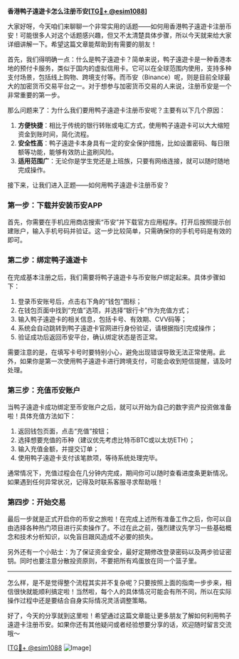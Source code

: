 **香港鸭子遠遊卡怎么注册币安[[TG💪+ @esim1088](https://t.me/s/esim1088)]**

大家好呀，今天咱们来聊聊一个非常实用的话题——如何用香港鸭子遠遊卡注册币安！可能很多人对这个话题感兴趣，但又不太清楚具体步骤，所以今天就来给大家详细讲解一下。希望这篇文章能帮助到有需要的朋友！

首先，我们得明确一点：什么是鸭子遠遊卡？简单来说，鸭子遠遊卡是一种香港本地的预付卡服务，类似于国内的虚拟信用卡。它可以在全球范围内使用，支持多种支付场景，包括线上购物、跨境支付等。而币安（Binance）呢，则是目前全球最大的加密货币交易平台之一。对于想参与加密货币交易的人来说，注册币安是一个非常重要的第一步。

那么问题来了：为什么我们要用鸭子遠遊卡注册币安呢？主要有以下几个原因：

1. **方便快捷**：相比于传统的银行转账或电汇方式，使用鸭子遠遊卡可以大大缩短资金到账时间，简化流程。
2. **安全性高**：鸭子遠遊卡本身具有一定的安全保护措施，比如设置密码、每日限额等功能，能够有效防止盗刷风险。
3. **适用范围广**：无论你是学生党还是上班族，只要有网络连接，就可以随时随地完成操作。

接下来，让我们进入正题——如何用鸭子遠遊卡注册币安？

### 第一步：下载并安装币安APP

首先，你需要在手机应用商店搜索“币安”并下载官方应用程序。打开后按照提示创建账户，输入手机号码并验证。这一步比较简单，只需确保你的手机号码是有效的即可。

### 第二步：绑定鸭子遠遊卡

在完成基本注册之后，我们需要将鸭子遠遊卡与币安账户绑定起来。具体步骤如下：

1. 登录币安账号后，点击右下角的“钱包”图标；
2. 在钱包页面中找到“充值”选项，并选择“银行卡”作为充值方式；
3. 输入鸭子遠遊卡的相关信息，包括卡号、有效期、CVV码等；
4. 系统会自动跳转到鸭子遠遊卡官网进行身份验证，请根据指引完成操作；
5. 验证成功后返回币安平台，确认绑定状态是否正常。

需要注意的是，在填写卡号时要特别小心，避免出现错误导致无法正常使用。此外，如果你是第一次使用鸭子遠遊卡进行跨境支付，可能会收到短信提醒，请及时处理。

### 第三步：充值币安账户

当鸭子遠遊卡成功绑定至币安账户之后，就可以开始为自己的数字资产投资做准备啦！具体充值方法如下：

1. 返回钱包页面，点击“充值”按钮；
2. 选择想要充值的币种（建议优先考虑比特币BTC或以太坊ETH）；
3. 输入充值金额，并提交订单；
4. 使用鸭子遠遊卡支付该笔款项，等待系统处理完毕。

通常情况下，充值过程会在几分钟内完成，期间你可以随时查看进度条更新情况。如果遇到任何异常状况，记得及时联系客服寻求帮助哦！

### 第四步：开始交易

最后一步就是正式开启你的币安之旅啦！在完成上述所有准备工作之后，你可以自由选择各种热门项目进行买卖操作了。不过在此之前，强烈建议先学习一些基础概念和技术分析知识，以免盲目跟风造成不必要的损失。

另外还有一个小贴士：为了保证资金安全，最好定期修改登录密码以及两步验证密钥。同时也要注意分散投资原则，不要把所有鸡蛋放在同一个篮子里。

---

怎么样，是不是觉得整个流程其实并不复杂呢？只要按照上面的指南一步步来，相信很快就能顺利搞定啦！当然啦，每个人的具体情况可能会有所不同，所以在实际操作过程中还是要结合自身实际情况灵活调整策略。

好了，今天的分享就到这里啦！希望通过这篇文章能让更多朋友了解如何利用鸭子遠遊卡注册币安。如果你还有其他疑问或者经验想要分享的话，欢迎随时留言交流哦～

[[TG💪+ @esim1088](https://t.me/s/esim1088) ![Image](https://i.postimg.cc/4NQfJmqS/Snipaste-2025-05-13-00-14-12.png)]